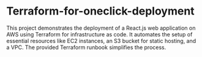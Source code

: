 # Terraform-for-oneclick-deployment
This project demonstrates the deployment of a React.js web application on AWS using Terraform for infrastructure as code. It automates the setup of essential resources like EC2 instances, an S3 bucket for static hosting, and a VPC. The provided Terraform runbook simplifies the process.
